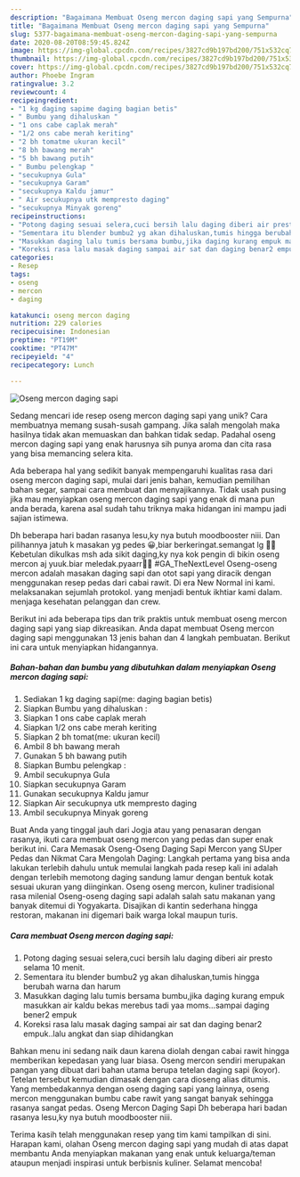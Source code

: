 ```yaml
---
description: "Bagaimana Membuat Oseng mercon daging sapi yang Sempurna"
title: "Bagaimana Membuat Oseng mercon daging sapi yang Sempurna"
slug: 5377-bagaimana-membuat-oseng-mercon-daging-sapi-yang-sempurna
date: 2020-08-20T08:59:45.824Z
image: https://img-global.cpcdn.com/recipes/3827cd9b197bd200/751x532cq70/oseng-mercon-daging-sapi-foto-resep-utama.jpg
thumbnail: https://img-global.cpcdn.com/recipes/3827cd9b197bd200/751x532cq70/oseng-mercon-daging-sapi-foto-resep-utama.jpg
cover: https://img-global.cpcdn.com/recipes/3827cd9b197bd200/751x532cq70/oseng-mercon-daging-sapi-foto-resep-utama.jpg
author: Phoebe Ingram
ratingvalue: 3.2
reviewcount: 4
recipeingredient:
- "1 kg daging sapime daging bagian betis"
- " Bumbu yang dihaluskan "
- "1 ons cabe caplak merah"
- "1/2 ons cabe merah keriting"
- "2 bh tomatme ukuran kecil"
- "8 bh bawang merah"
- "5 bh bawang putih"
- " Bumbu pelengkap "
- "secukupnya Gula"
- "secukupnya Garam"
- "secukupnya Kaldu jamur"
- " Air secukupnya utk mempresto daging"
- "secukupnya Minyak goreng"
recipeinstructions:
- "Potong daging sesuai selera,cuci bersih lalu daging diberi air presto selama 10 menit."
- "Sementara itu blender bumbu2 yg akan dihaluskan,tumis hingga berubah warna dan harum"
- "Masukkan daging lalu tumis bersama bumbu,jika daging kurang empuk masukkan air kaldu bekas merebus tadi yaa moms...sampai daging bener2 empuk"
- "Koreksi rasa lalu masak daging sampai air sat dan daging benar2 empuk..lalu angkat dan siap dihidangkan"
categories:
- Resep
tags:
- oseng
- mercon
- daging

katakunci: oseng mercon daging 
nutrition: 229 calories
recipecuisine: Indonesian
preptime: "PT19M"
cooktime: "PT47M"
recipeyield: "4"
recipecategory: Lunch

---
```



![Oseng mercon daging sapi](https://img-global.cpcdn.com/recipes/3827cd9b197bd200/751x532cq70/oseng-mercon-daging-sapi-foto-resep-utama.jpg)

Sedang mencari ide resep oseng mercon daging sapi yang unik? Cara membuatnya memang susah-susah gampang. Jika salah mengolah maka hasilnya tidak akan memuaskan dan bahkan tidak sedap. Padahal oseng mercon daging sapi yang enak harusnya sih punya aroma dan cita rasa yang bisa memancing selera kita.

Ada beberapa hal yang sedikit banyak mempengaruhi kualitas rasa dari oseng mercon daging sapi, mulai dari jenis bahan, kemudian pemilihan bahan segar, sampai cara membuat dan menyajikannya. Tidak usah pusing jika mau menyiapkan oseng mercon daging sapi yang enak di mana pun anda berada, karena asal sudah tahu triknya maka hidangan ini mampu jadi sajian istimewa.

Dh beberapa hari badan rasanya lesu,ky nya butuh moodbooster niii. Dan pilihannya jatuh k masakan yg pedes 😀,biar berkeringat.semangat lg 💪💪 Kebetulan dikulkas msh ada sikit daging,ky nya kok pengin di bikin oseng mercon aj yuuk.biar meledak.pyaarr🎉🎉 #GA_TheNextLevel Oseng-oseng mercon adalah masakan daging sapi dan otot sapi yang diracik dengan menggunakan resep pedas dari cabai rawit. Di era New Normal ini kami. melaksanakan sejumlah protokol. yang menjadi bentuk ikhtiar kami dalam. menjaga kesehatan pelanggan dan crew.


Berikut ini ada beberapa tips dan trik praktis untuk membuat oseng mercon daging sapi yang siap dikreasikan. Anda dapat membuat Oseng mercon daging sapi menggunakan 13 jenis bahan dan 4 langkah pembuatan. Berikut ini cara untuk menyiapkan hidangannya.

<!--inarticleads1-->

##### Bahan-bahan dan bumbu yang dibutuhkan dalam menyiapkan Oseng mercon daging sapi:

1. Sediakan 1 kg daging sapi(me: daging bagian betis)
1. Siapkan  Bumbu yang dihaluskan :
1. Siapkan 1 ons cabe caplak merah
1. Siapkan 1/2 ons cabe merah keriting
1. Siapkan 2 bh tomat(me: ukuran kecil)
1. Ambil 8 bh bawang merah
1. Gunakan 5 bh bawang putih
1. Siapkan  Bumbu pelengkap :
1. Ambil secukupnya Gula
1. Siapkan secukupnya Garam
1. Gunakan secukupnya Kaldu jamur
1. Siapkan  Air secukupnya utk mempresto daging
1. Ambil secukupnya Minyak goreng


Buat Anda yang tinggal jauh dari Jogja atau yang penasaran dengan rasanya, ikuti cara membuat oseng mercon yang pedas dan super enak berikut ini. Cara Memasak Oseng-Oseng Daging Sapi Mercon yang SUper Pedas dan Nikmat Cara Mengolah Daging: Langkah pertama yang bisa anda lakukan terlebih dahulu untuk memulai langkah pada resep kali ini adalah dengan terlebih memotong daging sandung lamur dengan bentuk kotak sesuai ukuran yang diinginkan. Oseng oseng mercon, kuliner tradisional rasa milenial Oseng-oseng daging sapi adalah salah satu makanan yang banyak ditemui di Yogyakarta. Disajikan di kantin sederhana hingga restoran, makanan ini digemari baik warga lokal maupun turis. 

<!--inarticleads2-->

##### Cara membuat Oseng mercon daging sapi:

1. Potong daging sesuai selera,cuci bersih lalu daging diberi air presto selama 10 menit.
1. Sementara itu blender bumbu2 yg akan dihaluskan,tumis hingga berubah warna dan harum
1. Masukkan daging lalu tumis bersama bumbu,jika daging kurang empuk masukkan air kaldu bekas merebus tadi yaa moms...sampai daging bener2 empuk
1. Koreksi rasa lalu masak daging sampai air sat dan daging benar2 empuk..lalu angkat dan siap dihidangkan


Bahkan menu ini sedang naik daun karena diolah dengan cabai rawit hingga memberikan kepedasan yang luar biasa. Oseng mercon sendiri merupakan pangan yang dibuat dari bahan utama berupa tetelan daging sapi (koyor). Tetelan tersebut kemudian dimasak dengan cara dioseng alias ditumis. Yang membedakannya dengan oseng daging sapi yang lainnya, oseng mercon menggunakan bumbu cabe rawit yang sangat banyak sehingga rasanya sangat pedas. Oseng Mercon Daging Sapi Dh beberapa hari badan rasanya lesu,ky nya butuh moodbooster niii. 

Terima kasih telah menggunakan resep yang tim kami tampilkan di sini. Harapan kami, olahan Oseng mercon daging sapi yang mudah di atas dapat membantu Anda menyiapkan makanan yang enak untuk keluarga/teman ataupun menjadi inspirasi untuk berbisnis kuliner. Selamat mencoba!

